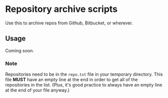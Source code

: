 # Repository archive scripts

Use this to archive repos from Github, Bitbucket, or wherever.

## Usage

Coming soon.

### Note

Repositories need to be in the `repo.txt` file in your temporary directory. This file **MUST** have an empty line at the end in order to get all of the repositories in the list. (Plus, it's good practice to always have an empty line at the end of your file anyway.)